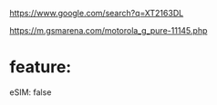 https://www.google.com/search?q=XT2163DL

https://m.gsmarena.com/motorola_g_pure-11145.php

# feature:
eSIM: false
